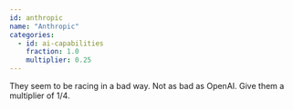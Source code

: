 ```yaml
---
id: anthropic
name: "Anthropic"
categories:
  - id: ai-capabilities
    fraction: 1.0
    multiplier: 0.25
--- 
```


They seem to be racing in a bad way. Not as bad as OpenAI. Give them a multiplier of 1/4.

